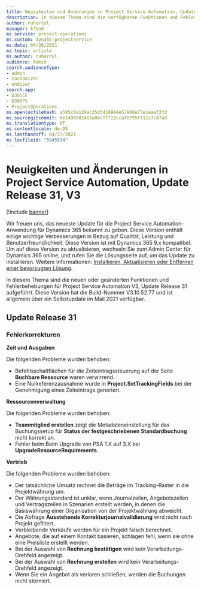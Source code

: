 ```yaml
---
title: Neuigkeiten und Änderungen in Project Service Automation, Update Release 31, V3
description: In diesem Thema sind die verfügbaren Funktionen und Fehlerbehebungen für Project Service Automation Update Release 31, V3 aufgeführt.
author: ruhercul
manager: kfend
ms.service: project-operations
ms.custom: dyn365-projectservice
ms.date: 04/26/2021
ms.topic: article
ms.author: ruhercul
audience: Admin
search.audienceType:
- admin
- customizer
- enduser
search.app:
- D365CE
- D365PS
- ProjectOperations
ms.openlocfilehash: a595c0a129ac35d3416984e57908e73e1eaef2fd
ms.sourcegitcommit: 6e1498502461e86cff722ccaf8795ff11c7c47ad
ms.translationtype: HT
ms.contentlocale: de-DE
ms.lasthandoff: 04/27/2021
ms.locfileid: "5945534"
---
```

# <a name="whats-new-or-changed-in-project-service-automation-update-release-31-v3"></a>Neuigkeiten und Änderungen in Project Service Automation, Update Release 31, V3

[!include [banner](../includes/psa-now-project-operations.md)]

Wir freuen uns, das neueste Update für die Project Service Automation-Anwendung für Dynamics 365 bekannt zu geben. Diese Version enthält einige wichtige Verbesserungen in Bezug auf Qualität, Leistung und Benutzerfreundlichkeit. Diese Version ist mit Dynamics 365 9.x kompatibel. Um auf diese Version zu aktualisieren, wechseln Sie zum Admin Center für Dynamics 365 online, und rufen Sie die Lösungsseite auf, um das Update zu installieren. Weitere Informationen: [Installieren, Aktualisieren oder Entfernen einer bevorzugten Lösung](/power-platform/admin/install-remove-preferred-solution).

In diesem Thema sind die neuen oder geänderten Funktionen und Fehlerbehebungen für Project Service Automation V3, Update Release 31 aufgeführt. Diese Version hat die Build-Nummer V3.10.52.77 und ist allgemein über ein Selbstupdate im Mail 2021 verfügbar.

## <a name="update-release-31"></a>Update Release 31

### <a name="bug-fixes"></a>Fehlerkorrekturen

**Zeit und Ausgaben**

Die folgenden Probleme wurden behoben:

- Befehlsschaltflächen für die Zeiteintragssteuerung auf der Seite **Buchbare Ressource** waren verwirrend.
- Eine Nullreferenzausnahme wurde in **Project.SetTrackingFields** bei der Genehmigung eines Zeiteintrags generiert.

**Ressourcenverwaltung**

Die folgenden Probleme wurden behoben:

- **Teammitglied erstellen** zeigt die Metadateneinstellung für das Buchungssetup für **Status der festgeschriebenen Standardbuchung** nicht korrekt an.
- Fehler beim Beim Upgrade von PSA 1.X auf 3.X bei **UpgradeResourceRequirements**.


**Vertrieb**

Die folgenden Probleme wurden behoben:

- Der tatsächliche Umsatz rechnet die Beträge im Tracking-Raster in die Projektwährung um.
- Der Währungsstandard ist unklar, wenn Journalzeilen, Angebotszeilen und Vertragszeilen in Szenarien erstellt werden, in denen die Basiswährung einer Organisation von der Projektwährung abweicht.
- Die Abfrage **Ausstehende Korrekturjournalvalidierung** wird nicht nach Projekt gefiltert.
- Verbleibende Verkäufe werden für ein Projekt falsch berechnet.
- Angebote, die auf einem Kontakt basieren, schlagen fehl, wenn sie ohne eine Preisliste erstellt werden.
- Bei der Auswahl von **Rechnung bestätigen** wird kein Verarbeitungs-Drehfeld angezeigt.
- Bei der Auswahl von **Rechnung erstellen** wird kein Verarbeitungs-Drehfeld angezeigt.
- Wenn Sie ein Angebot als verloren schließen, werden die Buchungen nicht storniert.







